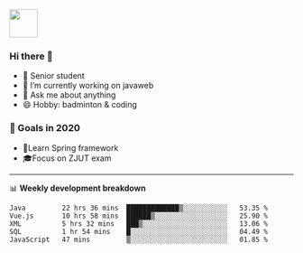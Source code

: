 <img src="https://github.com/egoist/egoist/raw/master/balloon.gif" width="50">

### Hi there 🐏

- 🌱 Senior student
- 🔭 I’m currently working on javaweb
- 💬 Ask me about anything
- 😄 Hobby: badminton & coding

### 🚀 Goals in 2020
+ 🍃Learn Spring framework
+ 🎓Focus on ZJUT exam
-------

📊 **Weekly development breakdown**
<!--START_SECTION:waka-->
```text
Java         22 hrs 36 mins  █████████████▒░░░░░░░░░░░   53.35 % 
Vue.js       10 hrs 58 mins  ██████▒░░░░░░░░░░░░░░░░░░   25.90 % 
XML          5 hrs 32 mins   ███▒░░░░░░░░░░░░░░░░░░░░░   13.06 % 
SQL          1 hr 54 mins    █░░░░░░░░░░░░░░░░░░░░░░░░   04.49 % 
JavaScript   47 mins         ▒░░░░░░░░░░░░░░░░░░░░░░░░   01.85 % 
```
<!--END_SECTION:waka-->
